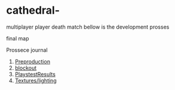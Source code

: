 # cathedral-
multiplayer player death match
bellow is the development prosses

final map

Prossece journal
1. [Preproduction](https://github.com/Triplethreat36/cathedral-/blob/main/Preproduction)
2. [blockout](blockout.2)
3. [PlaystestResults](playstest)
4. [Textures/lighting](tesxtureandlight)
   
